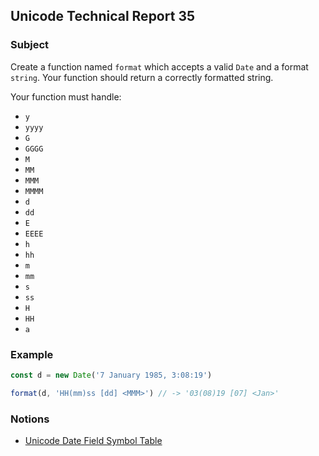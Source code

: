 ## Unicode Technical Report 35

### Subject

Create a function named `format` which accepts a valid `Date` and a format `string`. Your function should return a correctly formatted string.

Your function must handle:
  - `y`
  - `yyyy`
  - `G`
  - `GGGG`
  - `M`
  - `MM`
  - `MMM`
  - `MMMM`
  - `d`
  - `dd`
  - `E`
  - `EEEE`
  - `h`
  - `hh`
  - `m`
  - `mm`
  - `s`
  - `ss`
  - `H`
  - `HH`
  - `a`

### Example
```js
const d = new Date('7 January 1985, 3:08:19')

format(d, 'HH(mm)ss [dd] <MMM>') // -> '03(08)19 [07] <Jan>'
```

### Notions

- [Unicode Date Field Symbol Table](https://www.unicode.org/reports/tr35/tr35-dates.html#Date_Field_Symbol_Table)
